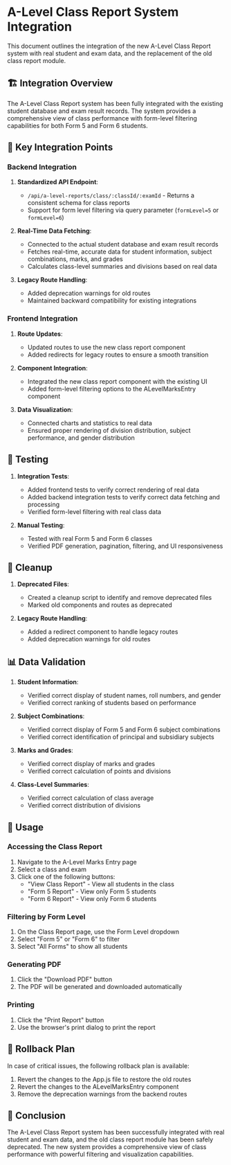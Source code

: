 # A-Level Class Report System Integration

This document outlines the integration of the new A-Level Class Report system with real student and exam data, and the replacement of the old class report module.

## 🏗️ Integration Overview

The A-Level Class Report system has been fully integrated with the existing student database and exam result records. The system provides a comprehensive view of class performance with form-level filtering capabilities for both Form 5 and Form 6 students.

## 🔄 Key Integration Points

### Backend Integration

1. **Standardized API Endpoint**:
   - `/api/a-level-reports/class/:classId/:examId` - Returns a consistent schema for class reports
   - Support for form level filtering via query parameter (`formLevel=5` or `formLevel=6`)

2. **Real-Time Data Fetching**:
   - Connected to the actual student database and exam result records
   - Fetches real-time, accurate data for student information, subject combinations, marks, and grades
   - Calculates class-level summaries and divisions based on real data

3. **Legacy Route Handling**:
   - Added deprecation warnings for old routes
   - Maintained backward compatibility for existing integrations

### Frontend Integration

1. **Route Updates**:
   - Updated routes to use the new class report component
   - Added redirects for legacy routes to ensure a smooth transition

2. **Component Integration**:
   - Integrated the new class report component with the existing UI
   - Added form-level filtering options to the ALevelMarksEntry component

3. **Data Visualization**:
   - Connected charts and statistics to real data
   - Ensured proper rendering of division distribution, subject performance, and gender distribution

## 🧪 Testing

1. **Integration Tests**:
   - Added frontend tests to verify correct rendering of real data
   - Added backend integration tests to verify correct data fetching and processing
   - Verified form-level filtering with real class data

2. **Manual Testing**:
   - Tested with real Form 5 and Form 6 classes
   - Verified PDF generation, pagination, filtering, and UI responsiveness

## 🧹 Cleanup

1. **Deprecated Files**:
   - Created a cleanup script to identify and remove deprecated files
   - Marked old components and routes as deprecated

2. **Legacy Route Handling**:
   - Added a redirect component to handle legacy routes
   - Added deprecation warnings for old routes

## 📊 Data Validation

1. **Student Information**:
   - Verified correct display of student names, roll numbers, and gender
   - Verified correct ranking of students based on performance

2. **Subject Combinations**:
   - Verified correct display of Form 5 and Form 6 subject combinations
   - Verified correct identification of principal and subsidiary subjects

3. **Marks and Grades**:
   - Verified correct display of marks and grades
   - Verified correct calculation of points and divisions

4. **Class-Level Summaries**:
   - Verified correct calculation of class average
   - Verified correct distribution of divisions

## 🚀 Usage

### Accessing the Class Report

1. Navigate to the A-Level Marks Entry page
2. Select a class and exam
3. Click one of the following buttons:
   - "View Class Report" - View all students in the class
   - "Form 5 Report" - View only Form 5 students
   - "Form 6 Report" - View only Form 6 students

### Filtering by Form Level

1. On the Class Report page, use the Form Level dropdown
2. Select "Form 5" or "Form 6" to filter
3. Select "All Forms" to show all students

### Generating PDF

1. Click the "Download PDF" button
2. The PDF will be generated and downloaded automatically

### Printing

1. Click the "Print Report" button
2. Use the browser's print dialog to print the report

## 🔄 Rollback Plan

In case of critical issues, the following rollback plan is available:

1. Revert the changes to the App.js file to restore the old routes
2. Revert the changes to the ALevelMarksEntry component
3. Remove the deprecation warnings from the backend routes

## 🏁 Conclusion

The A-Level Class Report system has been successfully integrated with real student and exam data, and the old class report module has been safely deprecated. The new system provides a comprehensive view of class performance with powerful filtering and visualization capabilities.
